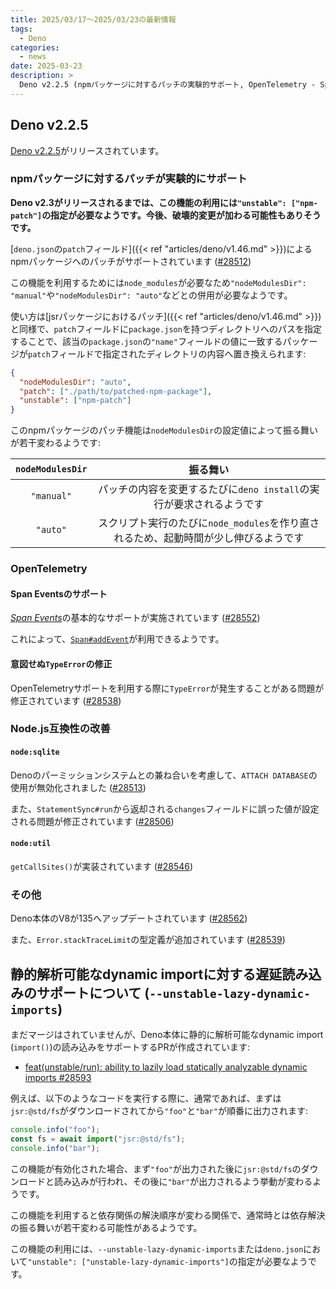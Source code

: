 ```yaml
---
title: 2025/03/17〜2025/03/23の最新情報
tags:
  - Deno
categories:
  - news
date: 2025-03-23
description: >
  Deno v2.2.5 (npmパッケージに対するパッチの実験的サポート, OpenTelemetry - Span Eventsのサポート, node:sqlite - ATTACH DATABASEが無効化, など), 静的解析可能なdynamic importに対する遅延読み込みのサポートについて (`--unstable-lazy-dynamic-imports`)
---
```


## Deno v2.2.5

[Deno v2.2.5](https://github.com/denoland/deno/releases/tag/v2.2.5)がリリースされています。

### npmパッケージに対するパッチが実験的にサポート

**Deno v2.3がリリースされるまでは、この機能の利用には`"unstable": ["npm-patch"]`の指定が必要なようです。今後、破壊的変更が加わる可能性もありそうです。**

[`deno.json`の`patch`フィールド]({{< ref "articles/deno/v1.46.md" >}})によるnpmパッケージへのパッチがサポートされています ([#28512](https://github.com/denoland/deno/pull/28512))

この機能を利用するためには`node_modules`が必要なため`"nodeModulesDir": "manual"`や`"nodeModulesDir": "auto"`などとの併用が必要なようです。

使い方は[jsrパッケージにおけるパッチ]({{< ref "articles/deno/v1.46.md" >}})と同様で、`patch`フィールドに`package.json`を持つディレクトリへのパスを指定することで、該当の`package.json`の`"name"`フィールドの値に一致するパッケージが`patch`フィールドで指定されたディレクトリの内容へ置き換えられます:

```json
{
  "nodeModulesDir": "auto",
  "patch": ["./path/to/patched-npm-package"],
  "unstable": ["npm-patch"]
}
```

このnpmパッケージのパッチ機能は`nodeModulesDir`の設定値によって振る舞いが若干変わるようです:

|`nodeModulesDir`|振る舞い|
|:---:|:---:|
|`"manual"`|パッチの内容を変更するたびに`deno install`の実行が要求されるようです|
|`"auto"`|スクリプト実行のたびに`node_modules`を作り直されるため、起動時間が少し伸びるようです|

### OpenTelemetry

#### Span Eventsのサポート

[*Span Events*](https://github.com/open-telemetry/opentelemetry.io/blob/0369108b85532466ac127f50326ddd116947b5e4/content/en/docs/concepts/signals/traces.md#span-events)の基本的なサポートが実施されています ([#28552](https://github.com/denoland/deno/pull/28552))

これによって、[`Span#addEvent`](https://github.com/open-telemetry/opentelemetry-js/blob/v1.30.1/api/src/trace/span.ts#L76-L80)が利用できるようです。

#### 意図せぬ`TypeError`の修正

OpenTelemetryサポートを利用する際に`TypeError`が発生することがある問題が修正されています ([#28538](https://github.com/denoland/deno/pull/28538))

### Node.js互換性の改善

#### `node:sqlite`

Denoのパーミッションシステムとの兼ね合いを考慮して、`ATTACH DATABASE`の使用が無効化されました ([#28513](https://github.com/denoland/deno/pull/28513))

また、`StatementSync#run`から返却される`changes`フィールドに誤った値が設定される問題が修正されています ([#28506](https://github.com/denoland/deno/pull/28506))

#### `node:util`

`getCallSites()`が実装されています ([#28546](https://github.com/denoland/deno/pull/28546))

### その他

Deno本体のV8が135へアップデートされています ([#28562](https://github.com/denoland/deno/pull/28562))

また、`Error.stackTraceLimit`の型定義が追加されています ([#28539](https://github.com/denoland/deno/pull/28539))

## 静的解析可能なdynamic importに対する遅延読み込みのサポートについて (`--unstable-lazy-dynamic-imports`)

まだマージはされていませんが、Deno本体に静的に解析可能なdynamic import (`import()`)の読み込みをサポートするPRが作成されています:

- [feat(unstable/run): ability to lazily load statically analyzable dynamic imports #28593](https://github.com/denoland/deno/pull/28593)

例えば、以下のようなコードを実行する際に、通常であれば、まずは`jsr:@std/fs`がダウンロードされてから`"foo"`と`"bar"`が順番に出力されます:

```javascript
console.info("foo");
const fs = await import("jsr:@std/fs");
console.info("bar");
```

この機能が有効化された場合、まず`"foo"`が出力された後に`jsr:@std/fs`のダウンロードと読み込みが行われ、その後に`"bar"`が出力されるよう挙動が変わるようです。

この機能を利用すると依存関係の解決順序が変わる関係で、通常時とは依存解決の振る舞いが若干変わる可能性があるようです。

この機能の利用には、`--unstable-lazy-dynamic-imports`または`deno.json`において`"unstable": ["unstable-lazy-dynamic-imports"]`の指定が必要なようです。
